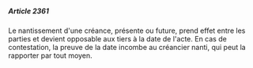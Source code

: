 ##### Article 2361

Le nantissement d'une créance, présente ou future, prend effet entre les parties et devient opposable aux tiers à la date de l'acte. En cas de contestation, la preuve de la date incombe au créancier nanti, qui peut la rapporter par tout moyen.

